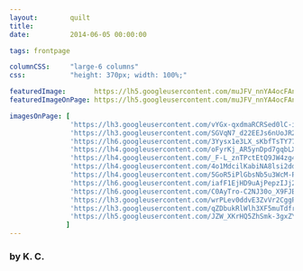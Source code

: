 ```yaml
---
layout:        quilt
title:         
date:          2014-06-05 00:00:00

tags: frontpage

columnCSS:     "large-6 columns"
css:           "height: 370px; width: 100%;"

featuredImage:       https://lh5.googleusercontent.com/muJFV_nnYA4ocFAnvloFM-LhOWxJSysgxvrVrfoVPYA=w470
featuredImageOnPage: https://lh5.googleusercontent.com/muJFV_nnYA4ocFAnvloFM-LhOWxJSysgxvrVrfoVPYA=w1000

imagesOnPage: [
               'https://lh3.googleusercontent.com/vYGx-qxdmaRCRSed0lC-iPhG5airbf4fO4WGiz1vaus=w303',
               'https://lh3.googleusercontent.com/SGVqN7_d22EEJs6nUoJR2T2gpUskeVZiYAUv-PaU3z0=w303',
               'https://lh6.googleusercontent.com/3Yysx1e3LX_sKbfTsTY77ydxepRbBmNrCzhBtD5Owtg=w303',
               'https://lh4.googleusercontent.com/oFyrKj_AR5ynDpd7gqbLXrN9-dFPU52_34u3Ex3VBGY=w303',
               'https://lh4.googleusercontent.com/_F-L_znTPctEtQ9JW4zg4PK4R7-34nw2BdyZvmhwFlY=w303',
               'https://lh4.googleusercontent.com/4o1MdcilKabiNA8lsi2ddwBomZ2iYMhI011UWLCLCBg=w303',
               'https://lh4.googleusercontent.com/5GoR5iPlGbsNb5u3WcM-PG8i4U3Mww4Rzbmo2IIe3ls=w303',
               'https://lh6.googleusercontent.com/iafF1EjHD9uAjPepzIJj2LqVe8QYeKIqCgtQ_2ZjOs0=w303',
               'https://lh6.googleusercontent.com/C0AyTro-C2NJ30o_X9FJBdTwCFSUcHWxAr8ckndThe0=w303',
               'https://lh3.googleusercontent.com/wrPLev0ddvE3ZvVr2CggPukKOWElAgcAg-7D5qsr_-w=w303',
               'https://lh3.googleusercontent.com/qZDbukRlWlh3XF5muTdfru3is8yDyC5LkUebti8YYTQ=w303',
               'https://lh5.googleusercontent.com/JZW_XKrHQ5ZhSmk-3gxZYRNQucUCnswf91p3LhLiW4A=w303'
              ]
---
```


### by K. C.

